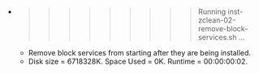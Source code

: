* >>>>>>>>> Running inst-zclean-02-remove-block-services.sh ...
  * Remove block services from starting after they are being installed.
  * Disk size = 6718328K. Space Used = 0K. Runtime = 00:00:00:02.
